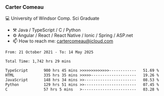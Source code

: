 ### Carter Comeau

💻 University of Windsor Comp. Sci Graduate

- ⚒️ Java / TypeScript / C / Python
- ⚙️ Angular / React / React Native / Ionic / Spring / ASP.net
- 📫 How to reach me: cartercomeau@icloud.com

<!--START_SECTION:waka-->

```txt
From: 21 October 2021 - To: 14 May 2025

Total Time: 1,742 hrs 29 mins

TypeScript       900 hrs 45 mins >>>>>>>>>>>>>------------   51.69 %
HTML             335 hrs 35 mins >>>>>--------------------   19.26 %
JavaScript       148 hrs 34 mins >>-----------------------   08.53 %
Python           129 hrs 51 mins >>-----------------------   07.45 %
C                57 hrs 5 mins   >------------------------   03.28 %
```

<!--END_SECTION:waka-->
